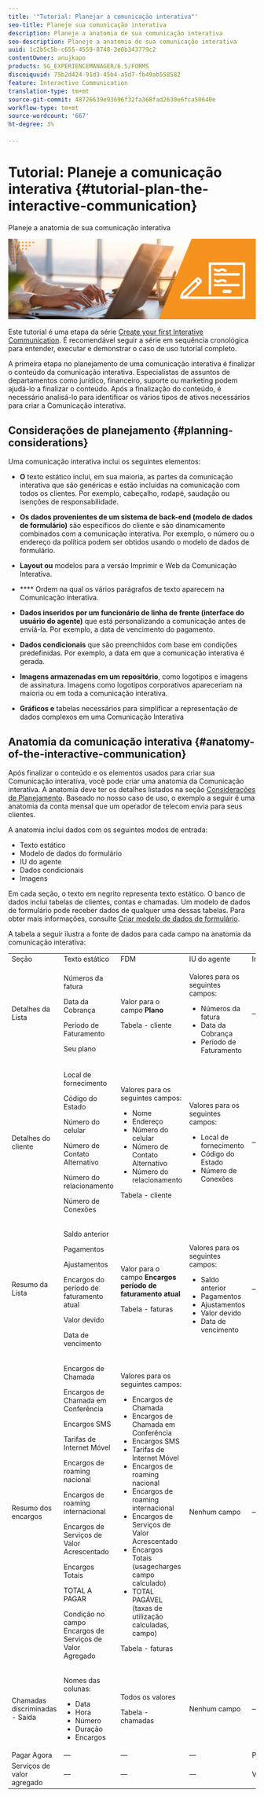```yaml
---
title: '"Tutorial: Planejar a comunicação interativa"'
seo-title: Planeje sua comunicação interativa
description: Planeje a anatomia de sua comunicação interativa
seo-description: Planeje a anatomia de sua comunicação interativa
uuid: 1c2b5c5b-c655-4559-8748-3e0b343779c2
contentOwner: anujkapo
products: SG_EXPERIENCEMANAGER/6.5/FORMS
discoiquuid: 75b2d424-91d3-45b4-a5d7-fb49ab558582
feature: Interactive Communication
translation-type: tm+mt
source-git-commit: 48726639e93696f32fa368fad2630e6fca50640e
workflow-type: tm+mt
source-wordcount: '667'
ht-degree: 3%

---
```



# Tutorial: Planeje a comunicação interativa {#tutorial-plan-the-interactive-communication}

Planeje a anatomia de sua comunicação interativa

![02-create-adaptive-form-main-image](assets/02-create-adaptive-form-main-image.png)

Este tutorial é uma etapa da série [Create your first Interative Communication](/help/forms/using/create-your-first-interactive-communication.md). É recomendável seguir a série em sequência cronológica para entender, executar e demonstrar o caso de uso tutorial completo.

A primeira etapa no planejamento de uma comunicação interativa é finalizar o conteúdo da comunicação interativa. Especialistas de assuntos de departamentos como jurídico, financeiro, suporte ou marketing podem ajudá-lo a finalizar o conteúdo. Após a finalização do conteúdo, é necessário analisá-lo para identificar os vários tipos de ativos necessários para criar a Comunicação interativa.

## Considerações de planejamento {#planning-considerations}

Uma comunicação interativa inclui os seguintes elementos:

* **O** texto estático inclui, em sua maioria, as partes da comunicação interativa que são genéricas e estão incluídas na comunicação com todos os clientes. Por exemplo, cabeçalho, rodapé, saudação ou isenções de responsabilidade.
* **Os dados provenientes de um sistema de back-end (modelo de dados de formulário)** são específicos do cliente e são dinamicamente combinados com a comunicação interativa. Por exemplo, o número ou o endereço da política podem ser obtidos usando o modelo de dados de formulário.
* **Layout ou** modelos para a versão Imprimir e Web da Comunicação Interativa.
* **** Ordem na qual os vários parágrafos de texto aparecem na Comunicação interativa.
* **Dados inseridos por um funcionário de linha de frente (interface do usuário do agente)**  que está personalizando a comunicação antes de enviá-la. Por exemplo, a data de vencimento do pagamento.

* **Dados condicionais** que são preenchidos com base em condições predefinidas. Por exemplo, a data em que a comunicação interativa é gerada.
* **Imagens armazenadas em um repositório**, como logotipos e imagens de assinatura. Imagens como logotipos corporativos apareceriam na maioria ou em toda a comunicação interativa.
* **Gráficos e** tabelas necessários para simplificar a representação de dados complexos em uma Comunicação Interativa

## Anatomia da comunicação interativa {#anatomy-of-the-interactive-communication}

Após finalizar o conteúdo e os elementos usados para criar sua Comunicação interativa, você pode criar uma anatomia da Comunicação interativa. A anatomia deve ter os detalhes listados na seção [Considerações de Planejamento](/help/forms/using/planning-interactive-communications.md#planning-considerations). Baseado no nosso caso de uso, o exemplo a seguir é uma anatomia da conta mensal que um operador de telecom envia para seus clientes.

A anatomia inclui dados com os seguintes modos de entrada:

* Texto estático
* Modelo de dados do formulário
* IU do agente
* Dados condicionais
* Imagens

Em cada seção, o texto em negrito representa texto estático. O banco de dados inclui tabelas de clientes, contas e chamadas. Um modelo de dados de formulário pode receber dados de qualquer uma dessas tabelas. Para obter mais informações, consulte [Criar modelo de dados de formulário](/help/forms/using/create-form-data-model0.md).

A tabela a seguir ilustra a fonte de dados para cada campo na anatomia da comunicação interativa:

<table>
 <tbody>
  <tr>
   <td>Seção</td>
   <td>Texto estático</td>
   <td>FDM </td>
   <td>IU do agente</td>
   <td>Imagens</td>
  </tr>
  <tr>
   <td>Detalhes da Lista</td>
   <td><p>Números da fatura</p> <p>Data da Cobrança</p> <p>Período de Faturamento</p> <p>Seu plano</p> </td>
   <td><p>Valor para o campo <strong>Plano </strong></p> <p>Tabela - cliente</p> </td>
   <td><p>Valores para os seguintes campos:</p>
    <ul>
     <li>Números da fatura</li>
     <li>Data da Cobrança</li>
     <li>Período de Faturamento</li>
    </ul> <p> </p> </td>
   <td>—</td>
  </tr>
  <tr>
   <td>Detalhes do cliente</td>
   <td><p>Local de fornecimento</p> <p>Código do Estado</p> <p>Número do celular</p> <p>Número de Contato Alternativo</p> <p>Número do relacionamento</p> <p>Número de Conexões</p> </td>
   <td><p>Valores para os seguintes campos:</p>
    <ul>
     <li>Nome</li>
     <li>Endereço</li>
     <li>Número do celular</li>
     <li>Número de Contato Alternativo</li>
     <li>Número do relacionamento</li>
    </ul> <p>Tabela - cliente</p> </td>
   <td><p>Valores para os seguintes campos:</p>
    <ul>
     <li>Local de fornecimento</li>
     <li>Código do Estado</li>
     <li>Número de Conexões</li>
    </ul> </td>
   <td>—</td>
  </tr>
  <tr>
   <td>Resumo da Lista</td>
   <td><p>Saldo anterior</p> <p>Pagamentos</p> <p>Ajustamentos</p> <p>Encargos do período de faturamento atual</p> <p>Valor devido</p> <p>Data de vencimento</p> </td>
   <td><p>Valor para o campo <strong>Encargos período de faturamento atual </strong></p> <p>Tabela - faturas</p> </td>
   <td><p>Valores para os seguintes campos:</p>
    <ul>
     <li>Saldo anterior</li>
     <li>Pagamentos</li>
     <li>Ajustamentos</li>
     <li>Valor devido</li>
     <li>Data de vencimento</li>
    </ul> </td>
   <td>—</td>
  </tr>
  <tr>
   <td>Resumo dos encargos</td>
   <td><p>Encargos de Chamada</p> <p>Encargos de Chamada em Conferência</p> <p>Encargos SMS </p> <p>Tarifas de Internet Móvel</p> <p>Encargos de roaming nacional</p> <p>Encargos de roaming internacional</p> <p>Encargos de Serviços de Valor Acrescentado</p> <p>Encargos Totais</p> <p>TOTAL A PAGAR</p> <p>Condição no campo Encargos de Serviços de Valor Agregado</p> </td>
   <td><p>Valores para os seguintes campos:</p>
    <ul>
     <li>Encargos de Chamada</li>
     <li>Encargos de Chamada em Conferência</li>
     <li>Encargos SMS </li>
     <li>Tarifas de Internet Móvel</li>
     <li>Encargos de roaming nacional</li>
     <li>Encargos de roaming internacional</li>
     <li>Encargos de Serviços de Valor Acrescentado</li>
     <li>Encargos Totais (usagecharges campo calculado)</li>
     <li>TOTAL PAGÁVEL (taxas de utilização calculadas, campo)</li>
    </ul> <p>Tabela - faturas</p> </td>
   <td>Nenhum campo</td>
   <td>—</td>
  </tr>
  <tr>
   <td>Chamadas discriminadas - Saída</td>
   <td><p>Nomes das colunas:</p>
    <ul>
     <li>Data</li>
     <li>Hora</li>
     <li>Número</li>
     <li>Duração</li>
     <li>Encargos</li>
    </ul> </td>
   <td><p>Todos os valores</p> <p>Tabela - chamadas</p> </td>
   <td>Nenhum campo</td>
   <td>—</td>
  </tr>
  <tr>
   <td>Pagar Agora</td>
   <td>—</td>
   <td>—</td>
   <td>—</td>
   <td>PagarAgora</td>
  </tr>
  <tr>
   <td>Serviços de valor agregado</td>
   <td>—</td>
   <td>—</td>
   <td>—</td>
   <td>ValueAddedServices</td>
  </tr>
 </tbody>
</table>

